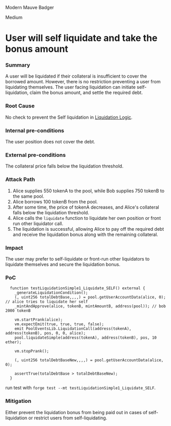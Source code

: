 Modern Mauve Badger

Medium

# User will self liquidate and take the bonus amount

### Summary

A user will be liquidated if their collateral is insufficient to cover the borrowed amount. However, there is no restriction preventing a user from liquidating themselves. The user facing liquidation can initiate self-liquidation, claim the bonus amount, and settle the required debt.


### Root Cause

No check to prevent the Self liquidation in [Liquidation Logic](https://github.com/sherlock-audit/2024-06-new-scope/blob/main/zerolend-one/contracts/core/pool/logic/LiquidationLogic.sol#L94-L197).


### Internal pre-conditions

The user position does not cover the debt.


### External pre-conditions

The collateral price falls below the liquidation threshold.


### Attack Path

1. Alice supplies 550 tokenA to the pool, while Bob supplies 750 tokenB to the same pool.
2. Alice borrows 100 tokenB from the pool.
3. After some time, the price of tokenA decreases, and Alice's collateral falls below the liquidation threshold.
4. Alice calls the `liquidate` function to liquidate her own position or front run other liquidator call.
5. The liquidation is successful, allowing Alice to pay off the required debt and receive the liquidation bonus along with the remaining collateral.


### Impact

The user may prefer to self-liquidate or front-run other liquidators to liquidate themselves and secure the liquidation bonus.


### PoC

```solidity
  function testLiquidationSimple1_Liquidate_SELF() external {
    _generateLiquidationCondition();
    (, uint256 totalDebtBase,,,,) = pool.getUserAccountData(alice, 0);
// alice tries to liquidate her self
    _mintAndApprove(alice, tokenB, mintAmountB, address(pool)); // bob 2000 tokenB

    vm.startPrank(alice);
    vm.expectEmit(true, true, true, false);
    emit PoolEventsLib.LiquidationCall(address(tokenA), address(tokenB), pos, 0, 0, alice);
    pool.liquidateSimple(address(tokenA), address(tokenB), pos, 10 ether);

    vm.stopPrank();

    (, uint256 totalDebtBaseNew,,,,) = pool.getUserAccountData(alice, 0);

    assertTrue(totalDebtBase > totalDebtBaseNew);
  }

```

run test with `forge test --mt testLiquidationSimple1_Liquidate_SELF`.


### Mitigation

Either prevent the liquidation bonus from being paid out in cases of self-liquidation or restrict users from self-liquidating.
